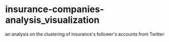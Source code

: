 # insurance-companies-analysis_visualization
an analysis on the clustering of insurance's follower's accounts from Twitter
